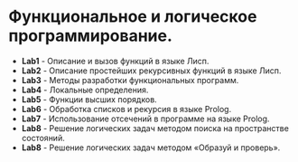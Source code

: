 # Функциональное и логическое программирование.

- **Lab1** - Описание и вызов функций в языке Лисп.
- **Lab2** - Описание простейших рекурсивных функций в языке Лисп.
- **Lab3** - Методы разработки функциональных программ.
- **Lab4** - Локальные определения.
- **Lab5** - Функции высших порядков.
- **Lab6** - Обработка списков и рекурсия в языке Prolog.
- **Lab7** - Использование отсечений в программе на языке Prolog.
- **Lab8** - Решение логических задач методом поиска на пространстве состояний.
- **Lab8** - Решение логических задач методом «Образуй и проверь».
